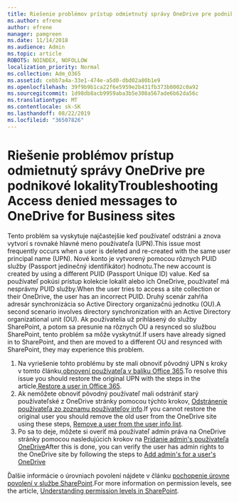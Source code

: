 ```yaml
---
title: Riešenie problémov prístup odmietnutý správy OneDrive pre podnikové lokality
ms.author: efrene
author: efrene
manager: pamgreen
ms.date: 11/14/2018
ms.audience: Admin
ms.topic: article
ROBOTS: NOINDEX, NOFOLLOW
localization_priority: Normal
ms.collection: Adm_O365
ms.assetid: cebb7a4a-33e1-474e-a5d0-dbd02a80b1e9
ms.openlocfilehash: 39f9b9b1ca22f6e5959e2b431fb373b0002c0a92
ms.sourcegitcommit: 1d98db8acb9959aba3b5e308a567ade6b62da56c
ms.translationtype: MT
ms.contentlocale: sk-SK
ms.lasthandoff: 08/22/2019
ms.locfileid: "36507826"
---
```

# <a name="troubleshooting-access-denied-messages-to-onedrive-for-business-sites"></a><span data-ttu-id="43895-102">Riešenie problémov prístup odmietnutý správy OneDrive pre podnikové lokality</span><span class="sxs-lookup"><span data-stu-id="43895-102">Troubleshooting Access denied messages to OneDrive for Business sites</span></span>

<span data-ttu-id="43895-103">Tento problém sa vyskytuje najčastejšie keď používateľ odstráni a znova vytvorí s rovnaké hlavné meno používateľa (UPN).</span><span class="sxs-lookup"><span data-stu-id="43895-103">This issue most frequently occurs when a user is deleted and re-created with the same user principal name (UPN).</span></span> <span data-ttu-id="43895-104">Nové konto je vytvorený pomocou rôznych PUID služby (Passport jedinečný identifikátor) hodnotu.</span><span class="sxs-lookup"><span data-stu-id="43895-104">The new account is created by using a different PUID (Passport Unique ID) value.</span></span> <span data-ttu-id="43895-105">Keď sa používateľ pokúsi prístup kolekcie lokalít alebo ich OneDrive, používateľ má nesprávny PUID služby.</span><span class="sxs-lookup"><span data-stu-id="43895-105">When the user tries to access a site collection or their OneDrive, the user has an incorrect PUID.</span></span> <span data-ttu-id="43895-106">Druhý scenár zahŕňa adresár synchronizácia so Active Directory organizačnú jednotku (OU).</span><span class="sxs-lookup"><span data-stu-id="43895-106">A second scenario involves directory synchronization with an Active Directory organizational unit (OU).</span></span> <span data-ttu-id="43895-107">Ak používatelia už prihlásený do služby SharePoint, a potom sa presunie na rôznych OU a resynced so službou SharePoint, tento problém sa môže vyskytnúť.</span><span class="sxs-lookup"><span data-stu-id="43895-107">If users have already signed in to SharePoint, and then are moved to a different OU and resynced with SharePoint, they may experience this problem.</span></span>

1. <span data-ttu-id="43895-108">Na vyriešenie tohto problému by ste mali obnoviť pôvodný UPN s kroky v tomto článku,[obnovení používateľa v balíku Office 365](https://docs.microsoft.com/office365/admin/add-users/restore-user?view=o365-worldwide).</span><span class="sxs-lookup"><span data-stu-id="43895-108">To resolve this issue you should restore the original UPN with the steps in the article,[Restore a user in Office 365](https://docs.microsoft.com/office365/admin/add-users/restore-user?view=o365-worldwide).</span></span>
2. <span data-ttu-id="43895-109">Ak nemôžete obnoviť pôvodný používateľ mali odstrániť starý používateľské z OneDrive stránky pomocou týchto krokov, [Odstránenie používateľa zo zoznamu používateľov info]().</span><span class="sxs-lookup"><span data-stu-id="43895-109">If you cannot restore the original user you should remove the old user from the OneDrive site using these steps, [Remove a user from the user info list]().</span></span> 
3. <span data-ttu-id="43895-110">Po sa to deje, môžete si overiť má používateľ admin práva na OneDrive stránky pomocou nasledujúcich krokov na [Pridanie admin's používateľa OneDrive](https://docs.microsoft.com/sharepoint/manage-user-profiles?redirectSourcePath=%252fen-us%252farticle%252fmanage-user-profiles-in-the-sharepoint-admin-center-494bec9c-6654-41f0-920f-f7f937ea9723#add-and-remove-admins-for-a-users-onedrive)</span><span class="sxs-lookup"><span data-stu-id="43895-110">After this is done, you can verify the user has admin rights to the OneDrive site by following the steps to [Add admin's for a user's OneDrive](https://docs.microsoft.com/sharepoint/manage-user-profiles?redirectSourcePath=%252fen-us%252farticle%252fmanage-user-profiles-in-the-sharepoint-admin-center-494bec9c-6654-41f0-920f-f7f937ea9723#add-and-remove-admins-for-a-users-onedrive)</span></span>

<span data-ttu-id="43895-111">Ďalšie informácie o úrovniach povolení nájdete v článku [pochopenie úrovne povolení v službe SharePoint](https://docs.microsoft.com/sharepoint/understanding-permission-levels).</span><span class="sxs-lookup"><span data-stu-id="43895-111">For more information on permission levels, see the article, [Understanding permission levels in SharePoint](https://docs.microsoft.com/sharepoint/understanding-permission-levels).</span></span>
